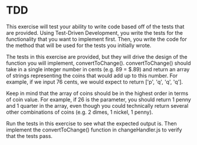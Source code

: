 # TDD
This exercise will test your ability to write code based off of the tests that are provided. Using Test-Driven Development, you write the tests for the functionality that you want to implement first. Then, you write the code for the method that will be used for the tests you initially wrote.

The tests in this exercise are provided, but they will drive the design of the function you will implement, convertToChange(). convertToChange() should take in a single integer number in cents (e.g. 89 = $.89) and return an array of strings representing the coins that would add up to this number. For example, if we input 76 cents, we would expect to return ['p', 'q', 'q', 'q'].

Keep in mind that the array of coins should be in the highest order in terms of coin value. For example, if 26 is the parameter, you should return 1 penny and 1 quarter in the array, even though you could technically return several other combinations of coins (e.g. 2 dimes, 1 nickel, 1 penny).

Run the tests in this exercise to see what the expected output is. Then implement the convertToChange() function in changeHandler.js to verify that the tests pass. 
